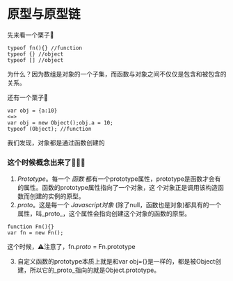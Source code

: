 # 原型与原型链

先来看一个栗子🌰
```
typeof fn(){} //function
typeof {} //object
typeof [] //object
```
为什么？因为数组是对象的一个子集，而函数与对象之间不仅仅是包含和被包含的关系。

还有一个栗子🌰
```
var obj = {a:10} 
<=> 
var obj = new Object();obj.a = 10;
typeof (Object); //function 
```
我们发现，对象都是通过函数创建的

### 这个时候概念出来了🌟🌟🌟
1. *Prototype*。每一个 *函数* 都有一个prototype属性，prototype是函数才会有的属性。函数的prototype属性指向了一个对象，这
个对象正是调用该构造函数而创建的实例的原型。
2. *_proto_*。这是每一个 *Javascript对象* (除了null，函数也是对象)都具有的一个属性，叫_proto_，这个属性会指向创建这个对象的函数的原型。

```
function Fn(){}
var fn = new Fn();
``` 
这个时候，⚠️注意了，fn._proto_ = Fn.prototype

3. 自定义函数的prototype本质上就是和var obj={}是一样的，都是被Object创建，所以它的_proto_指向的就是Object.prototype。






